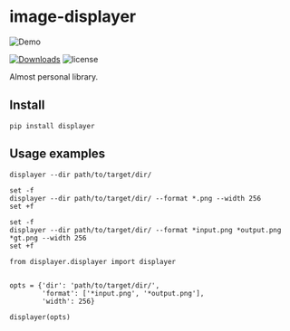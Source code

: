 # image-displayer
![Demo](supps/intro.gif)

[![Downloads](https://pepy.tech/badge/displayer)](https://pepy.tech/project/displayer)
![license](https://img.shields.io/badge/license-MIT-red.svg)

Almost personal library.

## Install
```
pip install displayer
```

## Usage examples
```
displayer --dir path/to/target/dir/
```

```
set -f
displayer --dir path/to/target/dir/ --format *.png --width 256
set +f
```

```
set -f
displayer --dir path/to/target/dir/ --format *input.png *output.png *gt.png --width 256
set +f
```

```
from displayer.displayer import displayer


opts = {'dir': 'path/to/target/dir/',
        'format': ['*input.png', '*output.png'],
        'width': 256}
        
displayer(opts)
```
